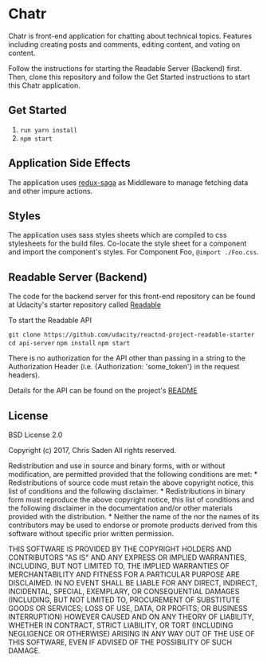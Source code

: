 # Chatr

Chatr is front-end application for chatting about technical topics. Features including creating posts and comments, editing content, and voting on content.

Follow the instructions for starting the Readable Server (Backend) first.
Then, clone this repository and follow the Get Started instructions to start this Chatr application.

## Get Started
1. `run yarn install`
2. `npm start`


## Application Side Effects
The application uses [redux-saga](https://github.com/redux-saga/redux-saga) as Middleware to manage fetching data and other impure actions.

## Styles
The application uses sass styles sheets which are compiled to css stylesheets for the build files. Co-locate the style sheet for a component and import the component's styles. For Component Foo, `@import ./Foo.css`.

## Readable Server (Backend)
The code for the backend server for this front-end repository can be found at Udacity's starter repository called [Readable](https://github.com/udacity/reactnd-project-readable-starter)

To start the Readable API

`git clone https://github.com/udacity/reactnd-project-readable-starter`
`cd api-server`
`npm install`
`npm start`

There is no authorization for the API other than passing in a string to the Authorization Header (i.e. {Authorization: 'some_token'} in the request headers).

Details for the API can be found on the project's [README](https://github.com/udacity/reactnd-project-readable-starter/blob/master/api-server/README.md)

## License

BSD License 2.0

Copyright (c) 2017, Chris Saden
All rights reserved.

Redistribution and use in source and binary forms, with or without
modification, are permitted provided that the following conditions are met:
    * Redistributions of source code must retain the above copyright
      notice, this list of conditions and the following disclaimer.
    * Redistributions in binary form must reproduce the above copyright
      notice, this list of conditions and the following disclaimer in the
      documentation and/or other materials provided with the distribution.
    * Neither the name of the <organization> nor the
      names of its contributors may be used to endorse or promote products
      derived from this software without specific prior written permission.

THIS SOFTWARE IS PROVIDED BY THE COPYRIGHT HOLDERS AND CONTRIBUTORS "AS IS" AND
ANY EXPRESS OR IMPLIED WARRANTIES, INCLUDING, BUT NOT LIMITED TO, THE IMPLIED
WARRANTIES OF MERCHANTABILITY AND FITNESS FOR A PARTICULAR PURPOSE ARE
DISCLAIMED. IN NO EVENT SHALL <COPYRIGHT HOLDER> BE LIABLE FOR ANY
DIRECT, INDIRECT, INCIDENTAL, SPECIAL, EXEMPLARY, OR CONSEQUENTIAL DAMAGES
(INCLUDING, BUT NOT LIMITED TO, PROCUREMENT OF SUBSTITUTE GOODS OR SERVICES;
LOSS OF USE, DATA, OR PROFITS; OR BUSINESS INTERRUPTION) HOWEVER CAUSED AND
ON ANY THEORY OF LIABILITY, WHETHER IN CONTRACT, STRICT LIABILITY, OR TORT
(INCLUDING NEGLIGENCE OR OTHERWISE) ARISING IN ANY WAY OUT OF THE USE OF THIS
SOFTWARE, EVEN IF ADVISED OF THE POSSIBILITY OF SUCH DAMAGE.